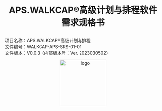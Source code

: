 
<h1 align="center" style="margin: 30px 0 30px; font-weight: bold;">
	APS.WALKCAP®高级计划与排程软件需求规格书 <br>
</h1>


项目名称：APS.WALKCAP®高级计划与排程<br>
文件编号：WALKCAP-APS-SRS-01-01<br>
文件版本：V0.0.3（内部版本号：Ver. 2023030502）<br>


<P>
<p align="center">
	<img alt="logo" src="https://mmbiz.qpic.cn/mmbiz_png/8RQbvDWNxWzwxdwBdZKmnnjKZeIicazcz4Kll4xiarYWmqJhIicWnCrmfFRcslSiaCLib05NJVRb5m9vTDrrdaaIRIA/0?wx_fmt=png" height="150">
</p>


